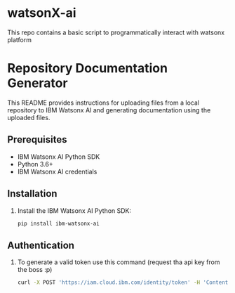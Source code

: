 # watsonX-ai
This repo contains a basic script to programmatically interact with watsonx platform

# Repository Documentation Generator

This README provides instructions for uploading files from a local repository to IBM Watsonx AI and generating documentation using the uploaded files.

## Prerequisites

- IBM Watsonx AI Python SDK
- Python 3.6+
- IBM Watsonx AI credentials

## Installation

1. Install the IBM Watsonx AI Python SDK:
   ```bash
   pip install ibm-watsonx-ai

## Authentication

1. To generate a valid token use this command (request tha api key from the boss :p)
   ```bash
   curl -X POST 'https://iam.cloud.ibm.com/identity/token' -H 'Content-Type: application/x-www-form-urlencoded' -d 'grant_type=urn:ibm:params:oauth:grant-type:apikey&apikey=API_KEY'